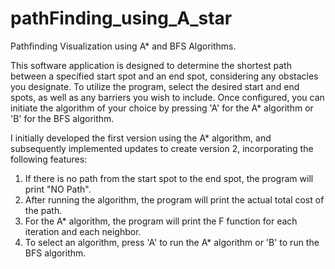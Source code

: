 # pathFinding_using_A_star
 Pathfinding Visualization using A* and BFS Algorithms.

This software application is designed to determine the shortest path between a specified start spot and an end spot, considering any obstacles you designate. 
To utilize the program, select the desired start and end spots, as well as any barriers you wish to include. 
Once configured, you can initiate the algorithm of your choice by pressing 'A' for the A* algorithm or 'B' for the BFS algorithm.

I initially developed the first version using the A* algorithm, and subsequently implemented updates to create version 2, 
incorporating the following features:

1. If there is no path from the start spot to the end spot, the program will print "NO Path".
2. After running the algorithm, the program will print the actual total cost of the path.
3. For the A* algorithm, the program will print the F function for each iteration and each neighbor.
4. To select an algorithm, press 'A' to run the A* algorithm or 'B' to run the BFS algorithm.
